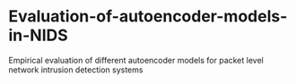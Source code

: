 # Evaluation-of-autoencoder-models-in-NIDS
Empirical evaluation of different autoencoder models for packet level network intrusion detection systems
